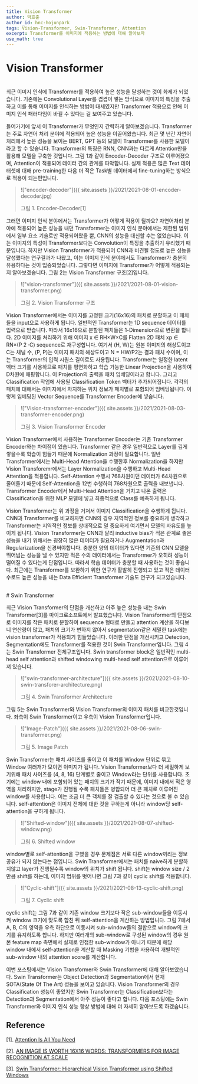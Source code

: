 ```yaml
---
title: Vision Transformer
author: 박호준
author_id: hnc-hojunpark
tags: Vision-Transformer, Swin-Transformer, Attention
excerpt: Transformer를 이미지에 적용하는 방법에 대해 알아보자
use_math: true
---
```


# Vision Transformer

<br>
최근 이미지 인식에 Transformer를 적용하여 높은 성능을 달성하는 것이 화제가 되었습니다. 기존에는 Convolutional Layer를 겹겹이 쌓는 방식으로 이미지의 특징을 추출하고 이를 통해 이미지를 인식하는 방법이 대세였지만 Transformer 적용으로 인해 이미지 인식 패러다임이 바뀔 수 있다는 걸 보여주고 있습니다.

들어가기에 앞서 이 Transformer가 무엇인지 간략하게 알아보겠습니다.
Transformer는 주로 자연어 처리 분야에 적용되어 높은 성능을 이끌어왔습니다. 최근 몇 년간 자연어 처리에서 높은 성능을 보이는 BERT, GPT 등의 모델이 Transformer를 사용한 모델이라고 할 수 있습니다. Transformer의 특징은 RNN, CNN과는 다르게 Attention만을 활용해 모델을 구축한 것입니다. 그림 1과 같이 Encoder-Decoder 구조로 이루어졌으며, Attention이 적용되어 데이터 간의 관계를 파악합니다.
실제 적용은 많은 Text 데이터셋에 대해 pre-training한 다음 더 적은 Task별 데이터에서 fine-tuning하는 방식으로 적용이 되는편입니다.

>!["encoder-decoder"]({{ site.assets }}/2021/2021-08-01-encoder-decoder.jpg)
>
> 그림 1. Encoder-Decoder[1]
 

그러면 이미지 인식 분야에서는 Transformer가 어떻게 적용이 될까요?
자연어처리 분야에 적용되어 높은 성능을 내던 Transformer는 이미지 인식 분야에서는 제한된 범위에서 일부 요소 기술로만 적용되어왔을 뿐, CNN의 성능을 대신할 수는 없었습니다. 이는 이미지의 특성이 Transformer보다는 Convolution이 특징을 추출하기 유리했기 때문입니다. 하지만 Vision Transformer가 적용되어 CNN과 비견될 정도로 높은 성능을 달성했다는 연구결과가 나왔고, 이는 이미지 인식 분야에서도 Transformer가 충분히 유용하다는 것이 입증되었습니다.
그렇다면 이미지에 Transformer가 어떻게 적용되는지 알아보겠습니다. 그림 2는 Vision Transformer 구조[2]입니다.

>!["vision-transformer"]({{ site.assets }}/2021/2021-08-01-vision-transformer.png)
>
> 그림 2. Vision Transformer 구조

Vision Transformer에서는 이미지를 고정된 크기(16x16)의 패치로 분할하고 이 패치들을 input으로 사용하게 됩니다. 일반적인 Transformer는 1D sequence 데이터를 입력으로 받습니다. 따라서 16x16으로 분할된 패치들은 1-Dimension으로 변환을 합니다. 2D 이미지를 처리하기 위해 이미지 x ∈ RH×W×C를 Flatten 2D 패치 xp ∈ RN×(P 2 ·C) sequence로 재구성합니다. 여기서 (H, W)는 원본 이미지의 해상도이고 C는 채널 수, (P, P)는 이미지 패치의 해상도이고 N = HW/P2는 결과 패치 수이며, 이는 Transformer의 입력 시퀀스 길이로도 사용됩니다. Transformer는 일정한 latent 벡터 크기를 사용하므로 패치를 평면화하고 학습 가능한 Linear Projection을 사용하여 D차원에 매핑합니다. 이 Projection의 출력을 패치 임베딩이라고 합니다. 그리고 Classification 작업에 사용될 Classification Token 벡터가 추가되어집니다. 각각의 패치에 대해서는 이미지에서 차지하는 위치 정보가 패치별로 포함되어 임베딩됩니다. 이렇게 임베딩된 Vector Sequence를 Transformer Encoder에 넣습니다.

>!["Vision-transformer-encoder"]({{ site.assets }}/2021/2021-08-03-transformer-encoder.png)
>
> 그림 3. Vision Transformer Encoder

Vision Transformer에서 사용하는 Transformer Encoder는 기존 Transformer Encoder와는 차이점이 있습니다. Transformer 같은 경우 일반적으로 Layer를 깊게 쌓을수록 학습이 힘들기 때문에 Normalization 과정이 필요합니다. 일반 Transformer에서는 Multi-Head Attention을 수행한후 Normalization을 하지만 Vision Transforemr에서는 Layer Normalization을 수행하고 Multi-Head Attention을 적용합니다. Self-Attention 수행시 768차원이던 데이터가 64차원으로 줄어들기 때문에 Self-Attention을 12번 수행하여 768차원으로 출력을 내보냅니다. Transformer Encoder에서 Multi-Head Attention을 거치고 나온 출력은 Classification을 위한 MLP 모델에 넣고 최종적으로 Class를 예측하게 됩니다.

Vision Transformer는 위 과정을 거쳐서 이미지 Classification을 수행하게 됩니다. CNN과 Transformer를 비교하자면 CNN의 경우 지역적인 정보를 중요하게 생각하고 Transformer는 지역적인 정보를 상대적으로 덜 중요하게 여기면서 모델의 자유도를 높이게 됩니다. Vision Transformer는 CNN과 달리 inductive bias가 적은 관계로 좋은 성능을 내기 위해서는 굉장히 많은 데이터가 필요하거나 Augmentation과 Regularization을 신경써야합니다. 충분한 양의 데이터가 있다면 기존의 CNN 모델을 뛰어넘는 성능을 낼 수 있지만 적은 수의 데이터에서는 Transformer가 오히려 성능이 떨어질 수 있다는게 단점입니다. 따라서 학습 데이터가 충분할 때 사용하는 것이 좋습니다. 최근에는 Transformer를 보완하기 위한 연구가 활발히 진행되고 있고 적은 데이터 수로도 높은 성능을 내는 Data Efficient Transformer 기술도 연구가 되고있습니다.


<br>
# Swin Transformer


최근 Vision Transformer의 단점을 개선하고 아주 높은 성능을 내는 Swin Transformer[3]를 마이크로소프트에서 발표했습니다. Vision Transformer의 단점으로 이미지를 작은 패치로 분할하여 sequence 형태로 만들고 attention 계산을 하다보니 연산량이 많고, 패치의 크기가 변하지 않아서 segmentation같은 세밀한 task에는 vision transformer가 적용되기 힘들었습니다. 이러한 단점을 개선시키고 Detection, Segmentation에도 Transformer를 적용한 것이 Swin Transformer입니다. 그림 4는 Swin Transformer 전체구조입니다. Swin transformer block은 일반적인 multi-head self attention과 shifted windowing multi-head self attention으로 이루어져 있습니다.

>!["swin-transformer-architecture"]({{ site.assets }}/2021/2021-08-10-swin-transforer-architecture.png)
>
> 그림 4. Swin Transformer Architecture

그림 5는 Swin Transformer와 Vision Transformer의 이미지 패치를 비교한것입니다. 좌측이 Swin Transformer이고 우측이 Vision Transformer입니다. 

>!["Image-Patch"]({{ site.assets }}/2021/2021-08-06-swin-transformer.png)
>
> 그림 5. Image Patch

Swin Transformer는 패치 사이즈를 줄이고 이 패치를 Window 단위로 묶고 Window 여러개가 모이면 이미지가 됩니다. Vision Transformer보다 더 세밀하게 보기위해 패치 사이즈를 (4, 8, 16) 단계별로 줄이고 Window라는 단위를 사용합니다. 초기에는 window 내에 포함되어 있는 패치의 크기가 작기 때문에, 이미지 내에서 적은 영역을 처리하지만, stage가 진행될 수록 패치들은 병합되어 더 큰 패치로 이루어진 window를 사용합니다. 이는 조금 더 큰 객체를 잘 검출할 수 있다는 것으로 볼 수 있습니다. self-attention은 이미지 전체에 대한 것을 구하는게 아니라 window당 self-attention을 구하게 됩니다. 

>!["Shifted-window"]({{ site.assets }}/2021/2021-08-07-shifted-window.png)
>
> 그림 6. Shifted window

window별로 self-attention을 구했을 경우 문제점은 서로 다른 window끼리는 정보 공유가 되지 않는다는 점입니다. Swin Transformer에서는 패치를 naive하게 분할하지않고 layer가 진행될수록 window의 위치가 shift 됩니다. shift는 window size / 2 만큼 shift를 하는데, 이미지 범위를 벗어나면 그림 7과 같이 cyclic shift를 적용합니다.

>!["Cyclic-shift"]({{ site.assets }}/2021/2021-08-13-cyclic-shift.png)
>
> 그림 7. Cyclic shift

cyclic shift는 그림 7과 같이 기존 window 크기보다 작은 sub-window들을 이동시켜 window 크기에 맞도록 합친 뒤 self-attention을 계산하는 방법입니다. 그림 7에서 A, B, C의 영역을 우측 하단으로 이동시켜 sub-window들의 결합으로 window의 크기를 유지하도록 합니다. 하지만 여러개의 sub-window로 구성된 window의 경우 원본 feature map 측면에서 실제로 인접한 sub-window가 아니기 때문에 해당 window 내에서 self-attention을 계산할 때 Masking 기법을 사용하여 개별적인 sub-window 내의 attention score를 계산합니다.


이번 포스팅에서는 Vision Transformer와 Swin Transformer에 대해 알아보았습니다. Swin Transformer는 Object Detection과 Segmentation에서 현재 SOTA(State Of The Art) 성능을 보이고 있습니다. Vision Transformer의 경우 Classification 성능이 좋았지만 Swin Transformer는 Classification보다는 Detection과 Segmentation에서 아주 성능이 좋다고 합니다.
다음 포스팅에는 Swin Transformer와 이미지 인식 성능 향상 방법에 대해 더 자세히 알아보도록 하겠습니다.


## Reference
[1]. [Attention Is All You Need](https://arxiv.org/abs/1706.03762)

[2]. [AN IMAGE IS WORTH 16X16 WORDS: TRANSFORMERS FOR IMAGE RECOGNITION AT SCALE](https://arxiv.org/abs/2010.11929)

[3]. [Swin Transformer: Hierarchical Vision Transformer using Shifted Windows](https://arxiv.org/abs/2103.14030)
